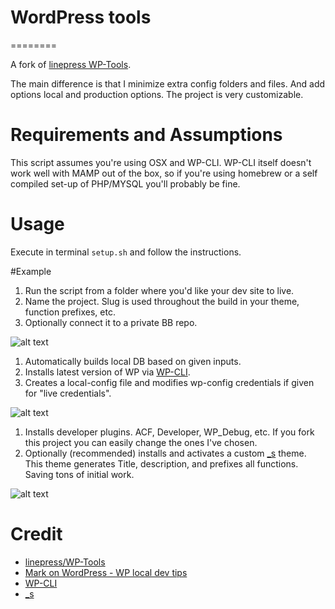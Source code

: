 # WordPress tools
========

A fork of [linepress WP-Tools](https://github.com/linepress/wp-tools).

The main difference is that I minimize extra config folders and files. And add options local and production options. The project is very customizable.

# Requirements and Assumptions
This script assumes you're using OSX and WP-CLI. WP-CLI itself doesn't work well with MAMP out of the box, so if you're using homebrew or a self compiled set-up of PHP/MYSQL you'll probably be fine.

# Usage
Execute in terminal
`setup.sh` and follow the instructions.

#Example
1. Run the script from a folder where you'd like your dev site to live.
2. Name the project. Slug is used throughout the build in your theme, function prefixes, etc. 
3. Optionally connect it to a private BB repo.

![alt text](https://raw.github.com/drrobotnik/wp-tools/master/create-repo.png "Name the project, slug is used throughout the build in your theme, function prefixes, etc. Optionally connect it to a private BB repo.")


1. Automatically builds local DB based on given inputs.
2. Installs latest version of WP via [WP-CLI](http://wp-cli.org).
3. Creates a local-config file and modifies wp-config credentials if given for "live credentials".

![alt text](https://raw.github.com/drrobotnik/wp-tools/master/create-config.png "Installs latest version of WP via WP-CLI.")


1. Installs developer plugins. ACF, Developer, WP_Debug, etc. If you fork this project you can easily change the ones I've chosen.
2. Optionally (recommended) installs and activates a custom [_s](http://underscores.me) theme. This theme generates Title, description, and prefixes all functions. Saving tons of initial work.

![alt text](https://raw.github.com/drrobotnik/wp-tools/master/install-underscores.png "Installs developer plugins.")


# Credit
- [linepress/WP-Tools](https://github.com/linepress/wp-tools)
- [Mark on WordPress - WP local dev tips](http://markjaquith.wordpress.com/2011/06/24/wordpress-local-dev-tips/)
- [WP-CLI](http://wp-cli.org)
- [_s](http://underscores.me)